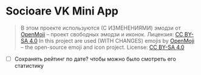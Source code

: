 # Socioare VK Mini App

> В этом проекте используются (С ИЗМЕНЕНИЯМИ) эмодзи от [OpenMoji](https://openmoji.org/) – проект свободных эмодзи и иконок. Лицензия: [CC BY-SA 4.0](https://creativecommons.org/licenses/by-sa/4.0/#)
> In this project are used (WITH CHANGES) emojis by [OpenMoji](https://openmoji.org/) – the open-source emoji and icon project. License: [CC BY-SA 4.0](https://creativecommons.org/licenses/by-sa/4.0/#)

- [ ] Сохранять рейтинг по дате? чтобы можно было смотреть его статистику
